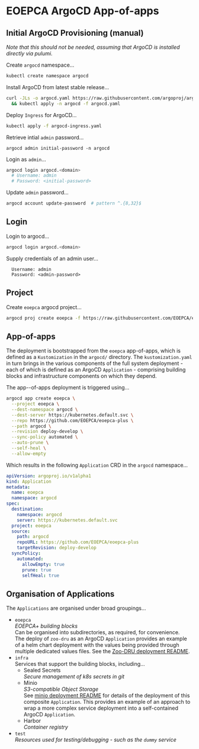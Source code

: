 # EOEPCA ArgoCD App-of-apps

## Initial ArgoCD Provisioning (manual)

_Note that this should not be needed, assuming that ArgoCD is installed directly via pulumi._

Create `argocd` namespace...

```bash
kubectl create namespace argocd
```

Install ArgoCD from latest stable release...

```bash
curl -JLs -o argocd.yaml https://raw.githubusercontent.com/argoproj/argo-cd/stable/manifests/install.yaml \
  && kubectl apply -n argocd -f argocd.yaml
```

Deploy `Ingress` for ArgoCD...

```bash
kubectl apply -f argocd-ingress.yaml
```

Retrieve intial `admin` password...

```
argocd admin initial-password -n argocd
```

Login as `admin`...

```bash
argocd login argocd.<domain>
  # Username: admin
  # Password: <initial-password>
```

Update `admin` password...

```bash
argocd account update-password  # pattern ^.{8,32}$
```

## Login

Login to argocd...

```bash
argocd login argocd.<domain>
```

Supply credentials of an admin user...

```
  Username: admin
  Password: <admin-password>
```

## Project

Create `eoepca` argocd project...

```bash
argocd proj create eoepca -f https://raw.githubusercontent.com/EOEPCA/eoepca-plus/deploy-develop/argocd/project.yaml
```

## App-of-apps

The deployment is bootstrapped from the `eoepca` app-of-apps, which is defined as a `Kustomization` in the `argocd/` directory. The `kustomization.yaml` in turn brings in the various components of the full system deployment - each of which is defined as an ArgoCD `Application` - comprising building blocks and infrastructure components on which they depend.

The app--of-apps deployment is triggered using...

```bash
argocd app create eoepca \
  --project eoepca \
  --dest-namespace argocd \
  --dest-server https://kubernetes.default.svc \
  --repo https://github.com/EOEPCA/eoepca-plus \
  --path argocd \
  --revision deploy-develop \
  --sync-policy automated \
  --auto-prune \
  --self-heal \
  --allow-empty
```

Which results in the following `Application` CRD in the `argocd` namespace...

```yaml
apiVersion: argoproj.io/v1alpha1
kind: Application
metadata:
  name: eoepca
  namespace: argocd
spec:
  destination:
    namespace: argocd
    server: https://kubernetes.default.svc
  project: eoepca
  source:
    path: argocd
    repoURL: https://github.com/EOEPCA/eoepca-plus
    targetRevision: deploy-develop
  syncPolicy:
    automated:
      allowEmpty: true
      prune: true
      selfHeal: true
```

## Organisation of Applications

The `Applications` are organised under broad groupings...

* `eoepca`<br>
  _EOEPCA+ building blocks_<br>
  Can be organised into subdirectories, as required, for convenience.<br>
  The deploy of `zoo-dru` as an ArgoCD `Application` provides an example of a helm chart deployment with the values being provided through multiple dedicated values files. See the [Zoo-DRU deployment README](eoepca/zoo-dru/README.md).
* `infra`<br>
  Services that support the building blocks, including...
  * Sealed Secrets<br>
    _Secure management of k8s secrets in git_
  * Minio<br>
    _S3-compatible Object Storage_<br>
    See [minio deployment README](infra/minio/README.md) for details of the deployment of this composite `Application`. This provides an example of an approach to wrap a more complex service deployment into a self-contained ArgoCD `Application`.
  * Harbor<br>
    _Container registry_
* `test`<br>
  _Resources used for testing/debugging - such as the `dummy` service_


